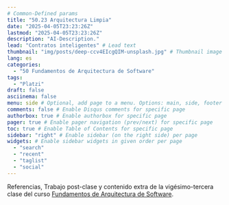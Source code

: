 ```yaml
---
# Common-Defined params
title: "50.23 Arquitectura Limpia"
date: "2025-04-05T23:23:26Z"
lastmod: "2025-04-05T23:23:26Z"
description: "AI-Description."
lead: "Contratos inteligentes" # Lead text
thumbnail: "img/posts/deep-ccv4EIcgQIM-unsplash.jpg" # Thumbnail image
lang: es
categories:
  - "50 Fundamentos de Arquitectura de Software"
tags:
  - "Platzi"
draft: false
asciinema: false
menu: side # Optional, add page to a menu. Options: main, side, footer
comments: false # Enable Disqus comments for specific page
authorbox: true # Enable authorbox for specific page
pager: true # Enable pager navigation (prev/next) for specific page
toc: true # Enable Table of Contents for specific page
sidebar: "right" # Enable sidebar (on the right side) per page
widgets: # Enable sidebar widgets in given order per page
  - "search"
  - "recent"
  - "taglist"
  - "social"
---
```


Referencias, Trabajo post-clase y contenido extra de la vigésimo-tercera clase del curso [Fundamentos de Arquitectura de Software](https://platzi.com/). 

<!--more-->

